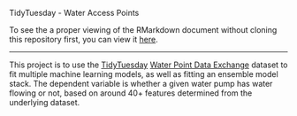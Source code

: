 TidyTuesday - Water Access Points

To see the a proper viewing of the RMarkdown document without cloning this repository first, you can view it [here](https://nigelmckernan.ca/media/tidytuesday_water_access_points).

_________________

This project is to use the [TidyTuesday](https://github.com/rfordatascience/tidytuesday) [Water Point Data Exchange](https://github.com/rfordatascience/tidytuesday/blob/master/data/2021/2021-05-04/readme.md) dataset to fit multiple machine learning models, as well as fitting an ensemble model stack. The dependent variable is whether a given water pump has water flowing or not, based on around 40+ features determined from the underlying dataset.
